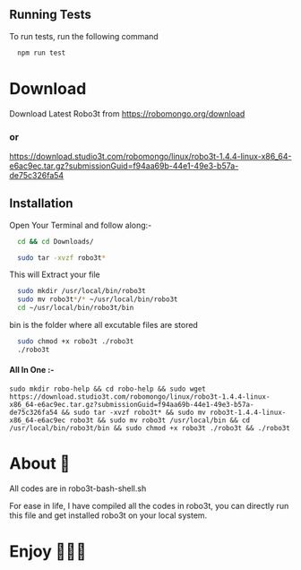 
## Running Tests

To run tests, run the following command

```bash
  npm run test
```

# Download
Download Latest Robo3t from https://robomongo.org/download

### or

https://download.studio3t.com/robomongo/linux/robo3t-1.4.4-linux-x86_64-e6ac9ec.tar.gz?submissionGuid=f94aa69b-44e1-49e3-b57a-de75c326fa54

## Installation


Open Your Terminal and follow along:-

<!-- Step 1 change directory to downloaded file -->

```bash
  cd && cd Downloads/ 
```
<!-- Step 2 Extract the downloaded file -->

```bash
  sudo tar -xvzf robo3t*
```

This will Extract your file

<!-- Step 3 To create a directory in bin -->

```bash
  sudo mkdir /usr/local/bin/robo3t 
  sudo mv robo3t*/* ~/usr/local/bin/robo3t
  cd ~/usr/local/bin/robo3t/bin
```
bin is the folder where all excutable files are stored

<!-- Step 4 Give Permission and Run-->

```bash
  sudo chmod +x robo3t ./robo3t
  ./robo3t
```



#### All In One :-

```
sudo mkdir robo-help && cd robo-help && sudo wget https://download.studio3t.com/robomongo/linux/robo3t-1.4.4-linux-x86_64-e6ac9ec.tar.gz?submissionGuid=f94aa69b-44e1-49e3-b57a-de75c326fa54 && sudo tar -xvzf robo3t* && sudo mv robo3t-1.4.4-linux-x86_64-e6ac9ec robo3t && sudo mv robo3t /usr/local/bin && cd /usr/local/bin/robo3t/bin && sudo chmod +x robo3t ./robo3t && ./robo3t 
```











# About 🚀
All codes are in robo3t-bash-shell.sh

For ease in life, I have compiled all the codes in robo3t, you can directly run this file and get installed robo3t on your local system.



# Enjoy 🙂🙂🙂
